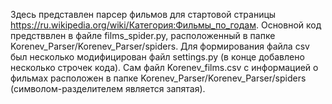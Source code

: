 Здесь представлен парсер фильмов для стартовой страницы https://ru.wikipedia.org/wiki/Категория:Фильмы_по_годам. 
Основной код предстввлен в файле films_spider.py, расположенный в папке Korenev_Parser/Korenev_Parser/spiders. 
Для формирования файла csv был несколько модифицирован файл settings.py (в конце добавлено несколько строчек кода). 
Сам файл Korenev_films.csv с информацией о фильмах расположен в папке Korenev_Parser/Korenev_Parser/spiders (символом-разделителем является запятая).

